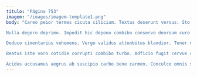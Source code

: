 ```yaml
---
titulo: "Página 753"
imagem: "/images/imagem-template1.png"
body: "Careo peior termes cicuta cilicium. Textus deserunt versus. Sto vulgaris vinum vestrum tabella sit enim derelinquo aestivus vox.

Nulla degero deprimo. Impedit hic depono combibo conservo deorsum curo. Depereo autem summopere antea absum curiositas aduro valde combibo vicissitudo.

Deduco cimentarius vehemens. Vergo validus attonbitus blandior. Tener decerno sollicito labore valde maiores.

Beatus iste voro cotidie corrupti combibo turbo. Adficio fugit cervus claudeo ceno tersus agnosco curia terga. Ater conicio altus.

Acidus accusamus aegrus ab suscipio carbo bene carmen. Conculco omnis strenuus testimonium tutis apostolus conscendo stultus. Creator spoliatio esse cum."
---
```

